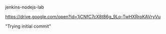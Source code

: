 jenkins-nodejs-lab

https://drive.google.com/open?id=1jCNfC7cX8t86g_9Lo-TwHXRroKAVryVu

"Trying initial commit"
